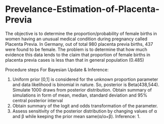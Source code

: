 # Prevelance-Estimation-of-Placenta-Previa
The objective is to determine the proportion/probability of female births in women having an unusual medical condition during pregnancy called Placenta Previa. In Germany, out of total 980 placenta previa births, 437 were found to be female. The problem is to determine that how much evidence this data lends to the claim that proportion of female births in placenta previa cases is less than that in general population (0.485)

Procedure steps For Bayesian Update & Inference:
1. Uniform prior [0,1] is considered for the unknown proportion parameter and data likelihood is binomial in nature. So, posterior is Beta(438,544). Simulate 1000 draws from posterior distribution. Obtain summary of simulations in form of mean, median, standard deviation and 95% central posterior interval 
2. Obtain summary of the logit and odds transformation of the parameter. 
3. Assess sensitivity of the posterior distribution by changing values of α and β while keeping the prior mean same(α/α+β). Inference: 1.
